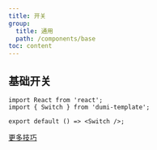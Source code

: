```yaml
---
title: 开关
group:
  title: 通用
  path: /components/base
toc: content
---
```


## 基础开关

```tsx
import React from 'react';
import { Switch } from 'dumi-template';

export default () => <Switch />;
```

[更多技巧](https://d.umijs.org/guide/demo-principle)
